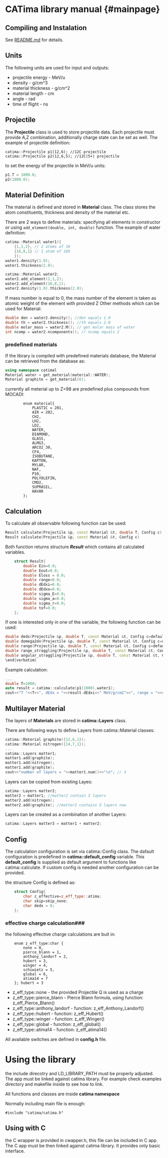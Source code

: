 CATima library manual                   {#mainpage}
=====================

Compiling and Instalation
-------------------------
See [README.md](README.md) for details.

Units
------
The following units are used for input and outputs:
  * projectile energy - MeV/u
  * density - g/cm^3
  * material thickness - g/cm^2
  * material length - cm
  * angle - rad
  * time of flight - ns


Projectile
----------
The __Projectile__ class is used to store projectile data.
Each projectile must provide A,Z combination, additionally charge state can be set as well.
The example of projectile definition:
~~~~~~~~~~~~~~~~~~~{.cpp}
catima::Projectile p1(12,6); //12C projectile
catima::Projectile p2(12,6,5); //12C(5+) projectile
~~~~~~~~~~~~~~~~~~~

to set the energy of the projectile in MeV/u units:
```cpp
p1.T = 1000.0;
p2(1000.0);
```

Material Definition
-------------------
The material is defined and stored in __Material__ class.
The class stores the atom constituents, thickness and density of the material etc.

There are 2 ways to define materials: specifying all elements in constructor or using `add_element(double, int, double)` function.
The example of water definition:

```cpp
catima::Material water1({
	{1,1,2}, // 2 atoms of 1H
	{16,8,1} // 1 atom of 16O
	});
water1.density(1.0);
water1.thickness(2.0); 

catima::Material water2;
water2.add_element(1,1,2);
water2.add_element(16,8,1);
water2.density(1.0).thickness(2.0);
```
If mass number is equal to 0, the mass number of the element is taken as atomic weight of the element with provided Z
Other methods which can be used for Material:
```cpp
double den = water2.density(); //den equals 1.0
double th = water2.thickness(); //th equals 2.0
double molar_mass = water2.M(); // get molar mass of water
int ncomp = water2.ncomponents(); // ncomp equals 2
```

### predefined materials ###
If the library is compiled with predefined materials database, the Material can be retrieved from the database as:
```cpp
using namespace catimal
Material water = get_material(material::WATER);
Material graphite = get_material(6);
```
currently all meterial up to Z=98 are predefined plus compounds from MOCADI:
```
        enum material{
            PLASTIC = 201,
            AIR = 202,
            CH2,
            LH2,
            LD2,
            WATER,
            DIAMOND,
            GLASS,
            ALMG3,
            ARCO2_30,
            CF4,
            ISOBUTANE,
            KAPTON,
            MYLAR,
            NAF,
            P10,
            POLYOLEFIN,
            CMO2,
            SUPRASIL,
            HAVAR
        };
```
	

Calculation
-----------
To calculate all observable following function can be used:
```cpp
Result calculate(Projectile &p, const Material &t, double T, Config c)
Result calculate(Projectile &p, const Material &t, Config c)
```

Both function returns structure ___Result___ which contains all calculated variables.

```cpp
    struct Result{
        double Ein=0.0;
        double Eout=0.0;
        double Eloss = 0.0;
        double range=0.0;
        double dEdxi=0.0;
        double dEdxo=0.0;
        double sigma_E=0.0;
        double sigma_a=0.0;
        double sigma_r=0.0;
        double tof=0.0;   
    };
```


If one is interested only in one of the variable, the following function can be used:

```cpp
double dedx(Projectile &p, double T, const Material &t, Config c=default_config);
double domega2dx(Projectile &p, double T, const Material &t, Config c=default_config);
double range(Projectile &p, double T, const Material &t, Config c=default_config);
double range_straggling(Projectile &p, double T, const Material &t, Config c=default_config);
double angular_straggling(Projectile &p, double T, const Material &t, Config c=default_config);
\end{verbatim}
```

Example calculation:
```cpp
...
double T=1000;
auto result = catima::calculate(p1(1000),water1);
cout<<"T "<<T<<", dEdx = "<<result.dEdxi<<" MeV/g/cm2"<<", range = "<<result.range<<" g/cm2"<<endl;
```

Multilayer Material
-------------------
The layers of __Materials__ are stored in __catima::Layers__ class.

There are following ways to define Layers from catima::Material classes:


```cpp
catima::Material graphite({12,6,1});
catima::Material nitrogen({14,7,1});
...
catima::Layers matter1;
matter1.add(graphite);
matter1.add(nitrogen);
matter1.add(graphite);
cout<<"number of layers = "<<matter1.num()<<"\n"; // 3
```
Layers can be copied from existing Layes:
```cpp
catima::Layers matter2;
matter2 = matter1; //matter2 contain 3 layers
matter2.add(nitrogen); 
matter2.add(graphite); //matter2 contains 5 layers now
```

Layers can be created as a combination of another Layers:
```cpp
catima::Layers matter3 = matter1 + matter2;
```

Config
------
The calculation configuration is set via catima::Config class. The dafault configuration is predefined in __catima::default_config__ variable.
This __default_config__ is supplied as default argument to functions like catima::calculate. If custom config is needed another configuration can be provided.

the structure Config is defined as:
```cpp
    struct Config{
        char z_effective=z_eff_type::atima;
        char skip=skip_none;
        char dedx = 0;
    };
```

### effective charge calculation###
the following effective charge calculations are buit in:
```
    enum z_eff_type:char {
        none = 0,
        pierce_blann = 1,
        anthony_landorf = 2,
        hubert = 3,
        winger = 4,
        schiwietz = 5,
        global = 6,
        atima14 = 7
    }; hubert = 3
```
  * z_eff_type::none - the provided Projectile Q is used as a charge
  * z_eff_type::pierce_blann - Pierce Blann formula, using function: z_eff_Pierce_Blann()
  * z_eff_type::anthony_landorf - function: z_eff_Anthony_Landorf()
  * z_eff_type::hubert - function: z_eff_Hubert()
  * z_eff_type::winger - function: z_eff_Winger()
  * z_eff_type::global - function: z_eff_global()
  * z_eff_type::atima14 - function: z_eff_atima14()




All available switches are defined in __config.h__ file.



Using the library
=================
the include direcotry and LD_LIBRARY_PATH must be properly adjusted.
The app must be linked against catima library.
For example check examples directory and makefile inside to see how to link.

All functions and classes are inside __catima namespace__

Normally including main file is enough:
```cppp
#include "catima/catima.h"
```


Using with C
-------------
the C wrapper is provided in cwapper.h, this file can be included in C app. The C app must be then linked against catima library.
It provides only basic interface.



